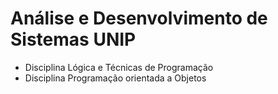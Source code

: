 # Análise e Desenvolvimento de Sistemas UNIP
 
 - Disciplina Lógica e Técnicas de Programação
  - Disciplina Programação orientada a Objetos
 
